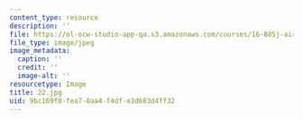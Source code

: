 ```yaml
---
content_type: resource
description: ''
file: https://ol-ocw-studio-app-qa.s3.amazonaws.com/courses/16-885j-aircraft-systems-engineering-fall-2005/9bc169f8fea70aa4f4dfe3d683d4ff32_22.jpg
file_type: image/jpeg
image_metadata:
  caption: ''
  credit: ''
  image-alt: ''
resourcetype: Image
title: 22.jpg
uid: 9bc169f8-fea7-0aa4-f4df-e3d683d4ff32
---
```

